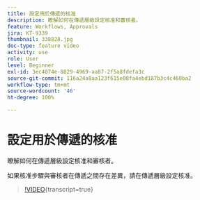 ```yaml
---
title: 設定用於傳遞的核准
description: 瞭解如何在傳遞層級設定核准和審核者。
feature: Workflows, Approvals
jira: KT-9339
thumbnail: 338828.jpg
doc-type: feature video
activity: use
role: User
level: Beginner
exl-id: 3ec4074e-8829-4969-aa87-2f5a8fdefa3c
source-git-commit: 116a24a8aa123f615e08fa4ebd187b3c4c460ba2
workflow-type: tm+mt
source-wordcount: '46'
ht-degree: 100%

---
```


# 設定用於傳遞的核准 

瞭解如何在傳遞層級設定核准和審核者。  

如果核准步驟與審核者在傳遞之間存在差異，請在傳遞層級設定核准。

>[!VIDEO](https://video.tv.adobe.com/v/338828?quality=12&learn=on){transcript=true}
